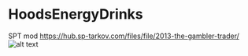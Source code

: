 # HoodsEnergyDrinks
SPT mod
https://hub.sp-tarkov.com/files/file/2013-the-gambler-trader/
![alt text](https://tinypic.host/images/2024/08/26/MoreEnergyDrinks.png)
